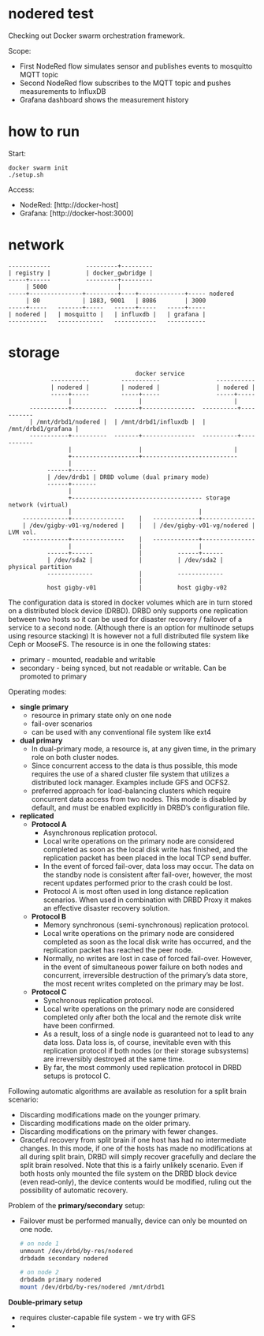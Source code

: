 # nodered test

Checking out Docker swarm orchestration framework.

Scope:
* First NodeRed flow simulates sensor and publishes events to mosquitto MQTT topic
* Second NodeRed flow subscribes to the MQTT topic and pushes measurements to InfluxDB
* Grafana dashboard shows the measurement history

# how to run

Start:
```
docker swarm init
./setup.sh
```

Access:
* NodeRed: [http://docker-host]
* Grafana: [http://docker-host:3000]

# network
```
------------          ---------+---------
| registry |          | docker_gwbridge |
-----+------          ---------+---------
     | 5000                    |
-----+---------------+---------+----+-------------+----- nodered
     | 80            | 1883, 9001   | 8086        | 3000
-----+-----   -------+-----   ------+-----   -----+-----
| nodered |   | mosquitto |   | influxdb |   | grafana |
-----------   -------------   ------------   -----------
```

# storage

```
                                    docker service
            -----------         -----------                -----------
            | nodered |         | nodered |                | nodered | 
            -----+-----         -----+-----                -----+-----
                 |                   |                          |
      -----------+----------  -------+---------------  ----------+-----------
      | /mnt/drbd1/nodered |  | /mnt/drbd1/influxdb |  | /mnt/drbd1/grafana | 
      -----------+----------  -------+---------------  ----------+-----------
                 |                   |                          |
                 +-------------------+---------------------------
                 |                                    
           ------+-------
           | /dev/drdb1 | DRBD volume (dual primary mode)
           ------+-------
                 |
                 +------------------------------------- storage network (virtual)
                 |                                    |
    -------------+---------------    |   -------------+---------------
    | /dev/gigby-v01-vg/nodered |    |   | /dev/gigby-v01-vg/nodered | LVM vol. 
    -------------+---------------    |   -------------+---------------
                 |                   |                |
           ------+------             |          ------+------
           | /dev/sda2 |             |          | /dev/sda2 |  physical partition
           -------------             |          -------------
                                     |
           host gigby-v01            |          host gigby-v02
```

The configuration data is stored in docker volumes which are in turn stored on a distributed block device (DRBD).
DRBD only supports one replication between two hosts so it can be used for disaster recovery / failover of a service to a second node. (Although there is an option for multinode setups using resource stacking)
It is however not a full distributed file system like Ceph or MooseFS.
The resource is in one the following states:
* primary - mounted, readable and writable
* secondary - being synced, but not readable or writable. Can be promoted to primary

Operating modes:
* **single primary**
  * resource in primary state only on one node
  * fail-over scenarios
  * can be used with any conventional file system like ext4
* **dual primary**
  * In dual-primary mode, a resource is, at any given time, in the primary role on both cluster nodes. 
  * Since concurrent access to the data is thus possible, this mode requires the use of a shared cluster file system that utilizes a distributed lock manager. Examples include GFS and OCFS2.
  * preferred approach for load-balancing clusters which require concurrent data access from two nodes. This mode is disabled by default, and must be enabled explicitly in DRBD’s configuration file.
* **replicated**
  * **Protocol A**
    * Asynchronous replication protocol. 
    * Local write operations on the primary node are considered completed as soon as the local disk write has finished, and the replication packet has been placed in the local TCP send buffer. 
    * In the event of forced fail-over, data loss may occur. The data on the standby node is consistent after fail-over, however, the most recent updates performed prior to the crash could be lost. 
    * Protocol A is most often used in long distance replication scenarios. When used in combination with DRBD Proxy it makes an effective disaster recovery solution.
  * **Protocol B**
    * Memory synchronous (semi-synchronous) replication protocol. 
    * Local write operations on the primary node are considered completed as soon as the local disk write has occurred, and the replication packet has reached the peer node. 
    * Normally, no writes are lost in case of forced fail-over. However, in the event of simultaneous power failure on both nodes and concurrent, irreversible destruction of the primary’s data store, the most recent writes completed on the primary may be lost.
  * **Protocol C**
    * Synchronous replication protocol. 
    * Local write operations on the primary node are considered completed only after both the local and the remote disk write have been confirmed. 
    * As a result, loss of a single node is guaranteed not to lead to any data loss. Data loss is, of course, inevitable even with this replication protocol if both nodes (or their storage subsystems) are irreversibly destroyed at the same time.
    * By far, the most commonly used replication protocol in DRBD setups is protocol C.

Following automatic algorithms are available as resolution for a split brain scenario:
* Discarding modifications made on the younger primary. 
* Discarding modifications made on the older primary. 
* Discarding modifications on the primary with fewer changes. 
* Graceful recovery from split brain if one host has had no intermediate changes. In this mode, if one of the hosts has made no modifications at all during split brain, DRBD will simply recover gracefully and declare the split brain resolved. Note that this is a fairly unlikely scenario. Even if both hosts only mounted the file system on the DRBD block device (even read-only), the device contents would be modified, ruling out the possibility of automatic recovery.

Problem of the **primary/secondary** setup:
* Failover must be performed manually, device can only be mounted on one node.
  ```bash
  # on node 1
  unmount /dev/drbd/by-res/nodered
  drbdadm secondary nodered

  # on node 2
  drbdadm primary nodered
  mount /dev/drbd/by-res/nodered /mnt/drbd1
  ```

**Double-primary setup**
* requires cluster-capable file system - we try with GFS
* 
